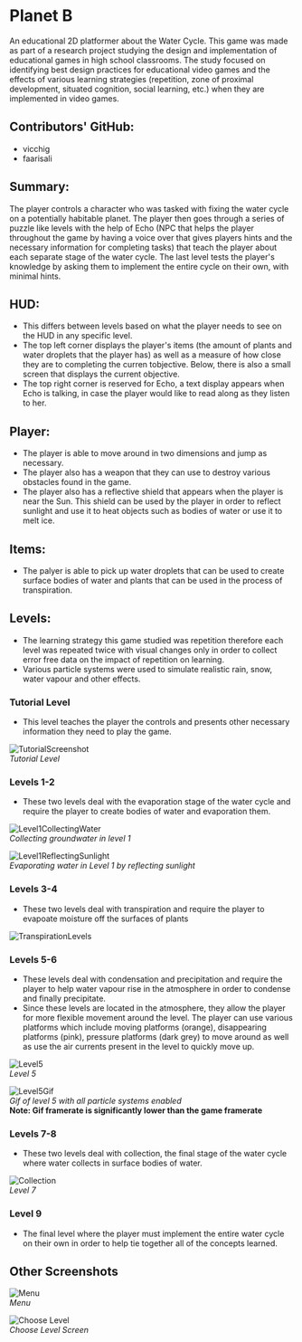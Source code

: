 # Planet B
An educational 2D platformer about the Water Cycle. This game was made as part of a research project studying the design and implementation of educational games in high school classrooms. The study focused on identifying best design practices for educational video games and the effects of various learning strategies (repetition, zone of proximal development, situated cognition, social learning, etc.) when they are implemented in video games. 

## Contributors' GitHub:
* vicchig
* faarisali

## Summary:
The player controls a character who was tasked with fixing the water cycle on a potentially habitable planet. The player then goes through a series of puzzle like levels with the help of Echo (NPC that helps the player throughout the game by having a voice over that gives players hints and the necessary information for completing tasks) that teach the player about each separate stage of the water cycle. The last level tests the player's knowledge by asking them to implement the entire cycle on their own, with minimal hints.

## HUD:
* This differs between levels based on what the player needs to see on the HUD in any specific level.
* The top left corner displays the player's items (the amount of plants and water droplets that the player has) as well as a measure of how close they are to completing the curren tobjective. Below, there is also a small screen that displays the current objective. 
* The top right corner is reserved for Echo, a text display appears when Echo is talking, in case the player would like to read along as they listen to her.

## Player:
* The player is able to move around in two dimensions and jump as necessary.
* The player also has a weapon that they can use to destroy various obstacles found in the game.
* The player also has a reflective shield that appears when the player is near the Sun. This shield can be used by the player in order to reflect sunlight and use it to heat objects such as bodies of water or use it to melt ice.

## Items:
* The palyer is able to pick up water droplets that can be used to create surface bodies of water and plants that can be used in the process of transpiration.

## Levels:
* The learning strategy this game studied was repetition therefore each level was repeated twice with visual changes only in order to collect error free data on the impact of repetition on learning.
* Various particle systems were used to simulate realistic rain, snow, water vapour and other effects.

### Tutorial Level
* This level teaches the player the controls and presents other necessary information they need to play the game.

![TutorialScreenshot](./Screenshots/Tutorial.png)</br>
*Tutorial Level*

### Levels 1-2
* These two levels deal with the evaporation stage of the water cycle and require the player to create bodies of water and evaporation them.

![Level1CollectingWater](./Screenshots/Level1.png)</br>
*Collecting groundwater in level 1*

![Level1ReflectingSunlight](./Screenshots/ReflectiveShield.png)</br>
*Evaporating water in Level 1 by reflecting sunlight*

### Levels 3-4 
* These two levels deal with transpiration and require the player to evapoate moisture off the surfaces of plants

![TranspirationLevels](./Screenshots/Level4.png)</br>

### Levels 5-6
* These levels deal with condensation and precipitation and require the player to help water vapour rise in the atmosphere in order to condense and finally precipitate.
* Since these levels are located in the atmosphere, they allow the player for more flexible movement around the level. The player can use various platforms which include moving platforms (orange), disappearing platforms (pink), pressure platforms (dark grey) to move around as well as use the air currents present in the level to quickly move up.

![Level5](./Screenshots/Level2Intro.png)</br>
*Level 5*

![Level5Gif](./Screenshots/Level2Gif.gif)</br>
*Gif of level 5 with all particle systems enabled*</br>
**Note: Gif framerate is significantly lower than the game framerate**

### Levels 7-8
* These two levels deal with collection, the final stage of the water cycle where water collects in surface bodies of water.

![Collection](./Screenshots/Level3.png)</br>
*Level 7*

### Level 9
* The final level where the player must implement the entire water cycle on their own in order to help tie together all of the concepts learned.

## Other Screenshots
![Menu](./Screenshots/Menu.png)</br>
*Menu*

![Choose Level](./Screenshots/ChooseLevel.png)</br>
*Choose Level Screen*

